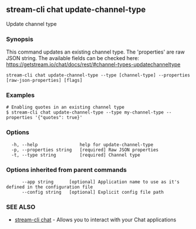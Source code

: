 ## stream-cli chat update-channel-type

Update channel type

### Synopsis

This command updates an existing channel type. The 'properties' are raw JSON string.
The available fields can be checked here:
https://getstream.io/chat/docs/rest/#channel-types-updatechanneltype


```
stream-cli chat update-channel-type --type [channel-type] --properties [raw-json-properties] [flags]
```

### Examples

```
# Enabling quotes in an existing channel type
$ stream-cli chat update-channel-type --type my-channel-type --properties '{"quotes": true}'

```

### Options

```
  -h, --help                help for update-channel-type
  -p, --properties string   [required] Raw JSON properties
  -t, --type string         [required] Channel type
```

### Options inherited from parent commands

```
      --app string      [optional] Application name to use as it's defined in the configuration file
      --config string   [optional] Explicit config file path
```

### SEE ALSO

* [stream-cli chat](stream-cli_chat.md)	 - Allows you to interact with your Chat applications

